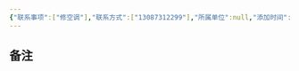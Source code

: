 ```yaml
---
{"联系事项":["修空调"],"联系方式":["13087312299"],"所属单位":null,"添加时间":"2024-08-26 09:35","tags":null,"dg-publish":true,"permalink":"/联系人/严柏林/","dgPassFrontmatter":true,"noteIcon":"","created":"2024-08-26T09:35:48.428+08:00","updated":"2024-09-15T19:45:04.212+08:00"}
---
```


## 备注
